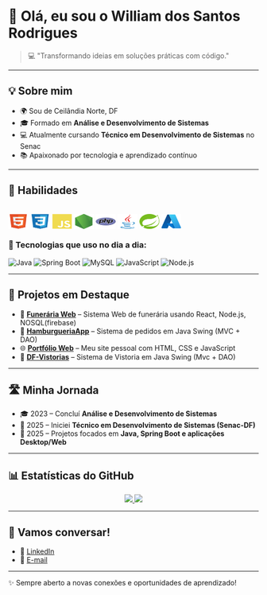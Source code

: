 # 👋 Olá, eu sou o William dos Santos Rodrigues  

> 💻 "Transformando ideias em soluções práticas com código."  

---

## 💡 Sobre mim
- 🌍 Sou de Ceilândia Norte, DF  
- 🎓 Formado em **Análise e Desenvolvimento de Sistemas**  
- 💻 Atualmente cursando **Técnico em Desenvolvimento de Sistemas** no Senac  
- 📚 Apaixonado por tecnologia e aprendizado contínuo  

---

## 🚀 Habilidades
<div style="display: inline_block"><br/>
  <img align="center" alt="HTML" height="30" width="40" src="https://raw.githubusercontent.com/devicons/devicon/master/icons/html5/html5-original.svg">
  <img align="center" alt="CSS" height="30" width="40" src="https://raw.githubusercontent.com/devicons/devicon/master/icons/css3/css3-original.svg">
  <img align="center" alt="JavaScript" height="30" width="40" src="https://raw.githubusercontent.com/devicons/devicon/master/icons/javascript/javascript-plain.svg">
  <img align="center" alt="NodeJS" height="30" width="40" src="https://raw.githubusercontent.com/devicons/devicon/master/icons/nodejs/nodejs-original.svg">
  <img align="center" alt="PHP" height="30" width="40" src="https://raw.githubusercontent.com/devicons/devicon/master/icons/php/php-original.svg">
  <img align="center" alt="Java" height="30" width="40" src="https://raw.githubusercontent.com/devicons/devicon/master/icons/java/java-original.svg">
  <img align="center" alt="Spring" height="30" width="40" src="https://raw.githubusercontent.com/devicons/devicon/master/icons/spring/spring-original.svg">
  <img align="center" alt="Azure" height="30" width="40" src="https://raw.githubusercontent.com/devicons/devicon/master/icons/azure/azure-original.svg">
</div>  

### 🔧 Tecnologias que uso no dia a dia:
![Java](https://img.shields.io/badge/Java-ED8B00?style=for-the-badge&logo=java&logoColor=white)
![Spring Boot](https://img.shields.io/badge/Spring_Boot-6DB33F?style=for-the-badge&logo=springboot&logoColor=white)
![MySQL](https://img.shields.io/badge/MySQL-4479A1?style=for-the-badge&logo=mysql&logoColor=white)
![JavaScript](https://img.shields.io/badge/JavaScript-F7DF1E?style=for-the-badge&logo=javascript&logoColor=black)
![Node.js](https://img.shields.io/badge/Node.js-43853D?style=for-the-badge&logo=node.js&logoColor=white)

---

## 📌 Projetos em Destaque
- 🏥 [**Funerária Web**](https://github.com/William-Willam/Projetos-Senac/tree/main/funerari-web) – Sistema Web de funerária usando React, Node.js, NOSQL(firebase)  
- 🍔 [**HamburgueriaApp**](https://github.com/William-Willam/Projetos-Senac/tree/main/Java/HamburgueriaSystem) – Sistema de pedidos em Java Swing (MVC + DAO)  
- 🌐 [**Portfólio Web**](https://github.com/William-Willam/meuportifolio) – Meu site pessoal com HTML, CSS e JavaScript  
- 🚗 [**DF-Vistorias**](https://github.com/2025-08-53/Df_Vist-ria) – Sistema de Vistoria em Java Swing (Mvc + DAO)
---

## 🛣️ Minha Jornada
- 🎓 2023 – Concluí **Análise e Desenvolvimento de Sistemas**  
- 📘 2025 – Iniciei **Técnico em Desenvolvimento de Sistemas (Senac-DF)**  
- 🚀 2025 – Projetos focados em **Java, Spring Boot e aplicações Desktop/Web**  

---

## 📊 Estatísticas do GitHub
<div align="center">
  <a href="https://github.com/William-Willam">
    <img height="160em" src="https://github-readme-stats.vercel.app/api?username=William-Willam&show_icons=true&theme=radical&include_all_commits=true&count_private=true"/>
    <img height="160em" src="https://github-readme-stats.vercel.app/api/top-langs/?username=William-Willam&layout=compact&langs_count=7&theme=radical"/>
  </a>
</div>

---

## 🤝 Vamos conversar!
- 💼 [LinkedIn](https://www.linkedin.com/in/wsdr96/)  
- 📧 [E-mail](mailto:williambfs2011@gmail.com)  

---
✨ Sempre aberto a novas conexões e oportunidades de aprendizado!
